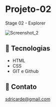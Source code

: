 # Projeto-02 

Stage 02 - Explorer

![Screenshot_2](https://user-images.githubusercontent.com/101990719/175836894-b5219976-d0cb-4203-b27c-0ed51d5eadbe.png)

## 🔧 Tecnologias

- HTML
- CSS
- GIT e Github

## 📨 Contato

sdricarde@gmail.com
